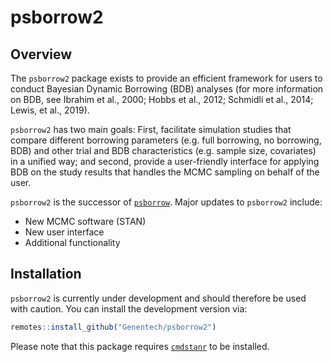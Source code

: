 # psborrow2

## Overview

The `psborrow2` package exists to provide an efficient framework for users to
conduct Bayesian Dynamic Borrowing (BDB) analyses (for more information on BDB,
see Ibrahim et al., 2000; Hobbs et al., 2012; Schmidli et al., 2014;
Lewis, et al., 2019). 

`psborrow2` has two main goals: First, facilitate simulation studies that
compare different borrowing parameters (e.g. full borrowing, no borrowing, BDB)
and other trial and BDB characteristics (e.g. sample size, covariates)
in a unified way; and second, provide a user-friendly interface for applying
BDB on the study results that handles the MCMC sampling on behalf of the user.

`psborrow2` is the successor of
[`psborrow`](https://github.com/Genentech/psborrow). Major updates to
`psborrow2` include:

* New MCMC software (STAN)
* New user interface
* Additional functionality

## Installation
`psborrow2` is currently under development and should therefore be used with
caution. You can install the development version via:

```r
remotes::install_github("Genentech/psborrow2")
```

Please note that this package requires [`cmdstanr`](https://mc-stan.org/cmdstanr/)
to be installed.

